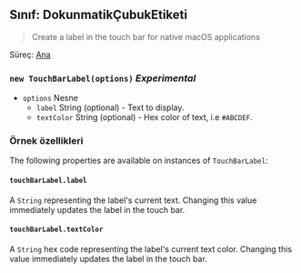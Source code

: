 ## Sınıf: DokunmatikÇubukEtiketi

> Create a label in the touch bar for native macOS applications

Süreç: [Ana](../tutorial/quick-start.md#main-process)

### `new TouchBarLabel(options)` *Experimental*

* `options` Nesne 
  * `label` String (optional) - Text to display.
  * `textColor` String (optional) - Hex color of text, i.e `#ABCDEF`.

### Örnek özellikleri

The following properties are available on instances of `TouchBarLabel`:

#### `touchBarLabel.label`

A `String` representing the label's current text. Changing this value immediately updates the label in the touch bar.

#### `touchBarLabel.textColor`

A `String` hex code representing the label's current text color. Changing this value immediately updates the label in the touch bar.